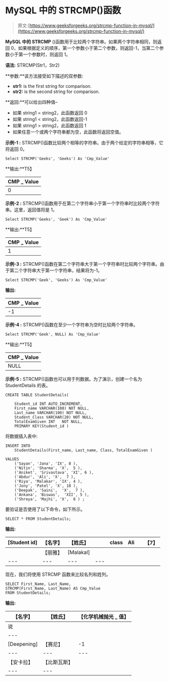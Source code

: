 # MySQL 中的 STRCMP()函数

> 原文:[https://www.geeksforgeeks.org/strcmp-function-in-mysql/](https://www.geeksforgeeks.org/strcmp-function-in-mysql/)

**MySQL 中的 STRCMP** ()函数用于比较两个字符串。如果两个字符串相同，则返回 0，如果根据定义的顺序，第一个参数小于第二个参数，则返回-1，当第二个参数小于第一个参数时，则返回 1。

**语法:** STRCMP(Str1，Str2)

**参数:**该方法接受如下描述的双参数:

*   **str1:** is the first string for comparison.
*   **str2:** is the second string for comparison.

**返回:**可以给出四种值–

*   如果 string1 = string2，此函数返回 0
*   如果 string1 < string2，此函数返回-1
*   如果 string1 > string2，此函数返回 1
*   如果任意一个或两个字符串都为空，此函数将返回空值。

**示例-1 :** STRCMP()函数比较两个相等的字符串。由于两个给定的字符串相等，它将返回 0。

```
Select STRCMP('Geeks', 'Geeks') As 'Cmp_Value'
```

**输出:**T5】

| CMP _ Value |
| --- |
| 0 |

**示例-2 :** STRCMP()函数用于在第二个字符串小于第一个字符串时比较两个字符串。这里，返回值将是 1。

```
Select STRCMP('Geeks', 'Geek') As 'Cmp_Value'
```

**输出:**T5】

| CMP _ Value |
| --- |
| 1 |

**示例-3 :** STRCMP()函数在第二个字符串大于第一个字符串时比较两个字符串。由于第二个字符串大于第一个字符串，结果将为-1。

```
Select STRCMP('Geek', 'Geeks') As 'Cmp_Value'
```

**输出:**

| CMP _ Value |
| --- |
| -1 |

**示例-4 :** STRCMP()函数在至少一个字符串为空时比较两个字符串。

```
Select STRCMP('Geek', NULL) As 'Cmp_Value'
```

**输出:**T5】

| CMP _ Value |
| --- |
| NULL |

**示例-5 :** STRCMP()函数也可以用于列数据。为了演示，创建一个名为 StudentDetails 的表。

```
CREATE TABLE StudentDetails(

    Student_id INT AUTO_INCREMENT,  
    First_name VARCHAR(100) NOT NULL,
    Last_name VARCHAR(100) NOT NULL,
    Student_Class VARCHAR(20) NOT NULL,
    TotalExamGiven INT   NOT NULL,
    PRIMARY KEY(Student_id )
```

将数据插入表中:

```
INSERT INTO  
    StudentDetails(First_name, Last_name, Class, TotalExamGiven )

VALUES
    ('Sayan', 'Jana', 'IX', 8 ),
    ('Nitin', 'Sharma', 'X',  5 ),
    ('Aniket', 'Srivastava', 'XI', 6 ),
    ('Abdur', 'Ali', 'X',  7 ),
    ('Riya', 'Malakar', 'IX', 4 ),
    ('Jony', 'Patel', 'X', 10 ),
    ('Deepak', 'Saini',  'X',  7 ),
    ('Ankana', 'Biswas',  'XII', 5 ),
    ('Shreya', 'Majhi', 'X',  8 ) ;
```

要验证是否使用了以下命令，如下所示。

```
SELECT * FROM StudentDetails;
```

**输出:**

| [Student id] | 【名字】 | 【姓氏】 |  | class | Ali |  | 【7】 |
| --- | --- | --- | --- | --- | --- | --- | --- |
|  | 【丽雅】 | [Malakal] |  |
| --- | --- | --- | --- |

现在，我们将使用 STRCMP 函数来比较名列和姓列。

```
SELECT First_Name, Last_Name,
STRCMP(First_Name, Last_Name) AS Cmp_Value 
FROM StudentDetails;
```

**输出:**

| 【名字】 | 【姓氏】 | 【化学机械抛光 _ 值】 |
| --- | --- | --- |
| 说 |
| --- |
| [Deepening] | 【赛尼】 | -1 |
| --- | --- | --- |
| 【安卡拉】 | 【比斯瓦斯】 |
| --- | --- |
